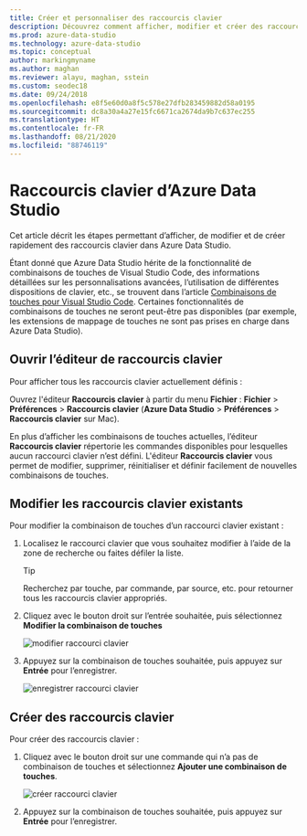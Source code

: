 ```yaml
---
title: Créer et personnaliser des raccourcis clavier
description: Découvrez comment afficher, modifier et créer des raccourcis clavier dans Azure Data Studio, à l’aide d’une fonction basée sur celle de Visual Studio Code.
ms.prod: azure-data-studio
ms.technology: azure-data-studio
ms.topic: conceptual
author: markingmyname
ms.author: maghan
ms.reviewer: alayu, maghan, sstein
ms.custom: seodec18
ms.date: 09/24/2018
ms.openlocfilehash: e8f5e60d0a8f5c578e27dfb283459882d58a0195
ms.sourcegitcommit: dc8a30a4a27e15fc6671ca2674da9b7c637ec255
ms.translationtype: HT
ms.contentlocale: fr-FR
ms.lasthandoff: 08/21/2020
ms.locfileid: "88746119"
---
```

# <a name="keyboard-shortcuts-in-azure-data-studio"></a>Raccourcis clavier d’Azure Data Studio

Cet article décrit les étapes permettant d’afficher, de modifier et de créer rapidement des raccourcis clavier dans Azure Data Studio.

Étant donné que Azure Data Studio hérite de la fonctionnalité de combinaisons de touches de Visual Studio Code, des informations détaillées sur les personnalisations avancées, l’utilisation de différentes dispositions de clavier, etc., se trouvent dans l’article [Combinaisons de touches pour Visual Studio Code](https://code.visualstudio.com/docs/getstarted/keybindings). Certaines fonctionnalités de combinaisons de touches ne seront peut-être pas disponibles (par exemple, les extensions de mappage de touches ne sont pas prises en charge dans Azure Data Studio).

## <a name="open-the-keyboard-shortcuts-editor"></a>Ouvrir l’éditeur de raccourcis clavier

Pour afficher tous les raccourcis clavier actuellement définis :

Ouvrez l'éditeur **Raccourcis clavier** à partir du menu **Fichier** : **Fichier** > **Préférences** > **Raccourcis clavier** (**Azure Data Studio** > **Préférences** > **Raccourcis clavier** sur Mac).

En plus d’afficher les combinaisons de touches actuelles, l’éditeur **Raccourcis clavier** répertorie les commandes disponibles pour lesquelles aucun raccourci clavier n’est défini. L'éditeur **Raccourcis clavier** vous permet de modifier, supprimer, réinitialiser et définir facilement de nouvelles combinaisons de touches.  

## <a name="edit-existing-keyboard-shortcuts"></a>Modifier les raccourcis clavier existants

Pour modifier la combinaison de touches d’un raccourci clavier existant :

1. Localisez le raccourci clavier que vous souhaitez modifier à l’aide de la zone de recherche ou faites défiler la liste.
   > [!TIP]
   > Recherchez par touche, par commande, par source, etc. pour retourner tous les raccourcis clavier appropriés.

2. Cliquez avec le bouton droit sur l’entrée souhaitée, puis sélectionnez **Modifier la combinaison de touches**

   ![modifier raccourci clavier](media/keyboard-shortcuts/change-keybinding.png)

3. Appuyez sur la combinaison de touches souhaitée, puis appuyez sur **Entrée** pour l’enregistrer. 

   ![enregistrer raccourci clavier](media/keyboard-shortcuts/save-keybinding.png)

## <a name="create-new-keyboard-shortcuts"></a>Créer des raccourcis clavier

Pour créer des raccourcis clavier :

1. Cliquez avec le bouton droit sur une commande qui n’a pas de combinaison de touches et sélectionnez **Ajouter une combinaison de touches**.

   ![créer raccourci clavier](media/keyboard-shortcuts/add-keybinding.png)

2. Appuyez sur la combinaison de touches souhaitée, puis appuyez sur **Entrée** pour l’enregistrer.